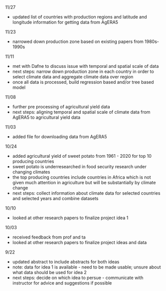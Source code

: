 11/27
- updated list of countries with production regions and latitude and longitude information for getting data from AgERA5

11/23
- narrowed down production zone based on existing papers from 1980s-1990s


11/11
- met with Dafne to discuss issue with temporal and spatial scale of data
- next steps: narrow down production zone in each country in order to select climate data and aggregate climate data over region 
- once all data is processed, build regression based and/or tree based model


11/08
- further pre processing of agricultural yield data
- next steps: aligning temporal and spatial scale of climate data from AgERA5 to agricultural yield data


11/03
- added file for downloading data from AgERA5


10/24
- added agricultural yield of sweet potato from 1961 - 2020 for top 10 producing countries
- sweet potato is underresearched in food security research under changing climates
- the top producing countries include countries in Africa which is not given much attention in agriculture but will be substantially by climate change
- next steps: collect information about climate data for selected countries and selected years and combine datasets


10/10

- looked at other research papers to finalize project idea 1

10/03

- received feedback from prof and ta
- looked at other research papers to finalize project ideas and data 


9/22

- updated abstract to include abstracts for both ideas
- note: data for idea 1 is available - need to be made usable; unsure about what data should be used for idea 2
- next steps: decide on which idea to persue - communicate with instructor for advice and suggestions if possible
